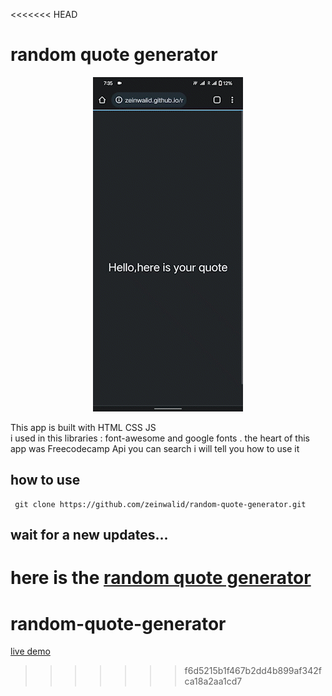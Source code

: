 <<<<<<< HEAD
# random quote generator
<p align = "center">
<img src = "./summary.gif" style = "text-align:center;">
</p>


<p>This app is built with HTML CSS JS <br> i used in this libraries : font-awesome and google fonts .   the heart of this app was Freecodecamp Api you can search i will tell you how to use it</p>

## how to use

```
 git clone https://github.com/zeinwalid/random-quote-generator.git
 ```


## wait for a new updates...

here is the <a href = "https://zeinwalid.github.io/random-quote-generator/">random quote generator</a>
=======
# random-quote-generator


<a href = "https://zeinwalid.github.io/random-quote-generator/">live demo</a>
>>>>>>> f6d5215b1f467b2dd4b899af342fca18a2aa1cd7
